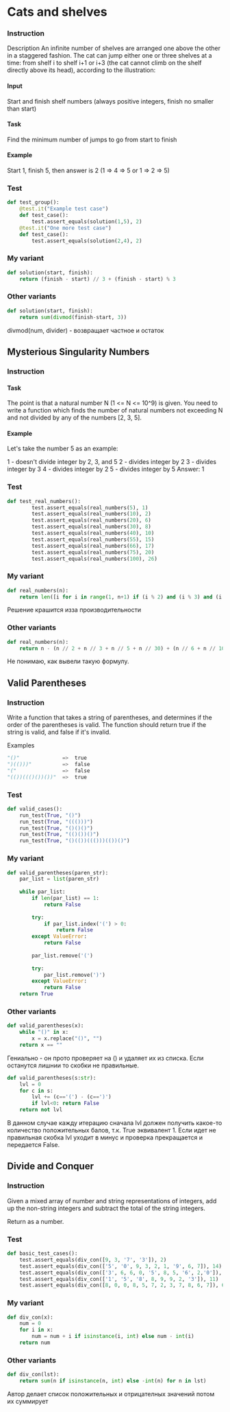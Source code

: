 # Cats and shelves

### Instruction
Description
An infinite number of shelves are arranged one above the other in a staggered fashion.
The cat can jump either one or three shelves at a time: from shelf i to shelf i+1 or i+3 (the cat cannot climb on the shelf directly above its head), according to the illustration:
#### Input
Start and finish shelf numbers (always positive integers, finish no smaller than start)

#### Task
Find the minimum number of jumps to go from start to finish

#### Example
Start 1, finish 5, then answer is 2 (1 => 4 => 5 or 1 => 2 => 5)

### Test
```python
def test_group():
    @test.it("Example test case")
    def test_case():
        test.assert_equals(solution(1,5), 2)
    @test.it("One more test case")
    def test_case():
        test.assert_equals(solution(2,4), 2)
```

### My variant
```python
def solution(start, finish):
    return (finish - start) // 3 + (finish - start) % 3
```

### Other variants
```python
def solution(start, finish):
    return sum(divmod(finish-start, 3))
```
divmod(num, divider) - возвращает частное и остаток

## Mysterious Singularity Numbers

### Instruction
#### Task
The point is that a natural number N (1 <= N <= 10^9) is given. You need to write a function which finds the number of natural numbers not exceeding N and not divided by any of the numbers [2, 3, 5].

#### Example
Let's take the number 5 as an example:

1 - doesn't divide integer by 2, 3, and 5
2 - divides integer by 2
3 - divides integer by 3
4 - divides integer by 2
5 - divides integer by 5
Answer: 1

### Test
```python
def test_real_numbers():
        test.assert_equals(real_numbers(5), 1)
        test.assert_equals(real_numbers(10), 2)
        test.assert_equals(real_numbers(20), 6)
        test.assert_equals(real_numbers(30), 8)
        test.assert_equals(real_numbers(40), 10)
        test.assert_equals(real_numbers(55), 15)
        test.assert_equals(real_numbers(66), 17)
        test.assert_equals(real_numbers(75), 20)
        test.assert_equals(real_numbers(100), 26)
```

### My variant
```python
def real_numbers(n):
    return len([i for i in range(1, n+1) if (i % 2) and (i % 3) and (i % 5)])
```
Решение крашится изза производительности

### Other variants
```python
def real_numbers(n):
    return n - (n // 2 + n // 3 + n // 5 + n // 30) + (n // 6 + n // 10 + n // 15)
```
Не понимаю, как вывели такую формулу. 


## Valid Parentheses

### Instruction
Write a function that takes a string of parentheses, and determines if the order of the parentheses is valid. The function should return true if the string is valid, and false if it's invalid.

Examples
```python
"()"              =>  true
")(()))"          =>  false
"("               =>  false
"(())((()())())"  =>  true
```
### Test
```python
def valid_cases():
    run_test(True, "()")
    run_test(True, "((()))")
    run_test(True, "()()()")
    run_test(True, "(()())()")
    run_test(True, "()(())((()))(())()")
```

### My variant
```python
def valid_parentheses(paren_str):
    par_list = list(paren_str)
    
    while par_list:
        if len(par_list) == 1:
            return False
        
        try:
            if par_list.index('(') > 0:
                return False
        except ValueError:
            return False
        
        par_list.remove('(')
        
        try:
            par_list.remove(')')
        except ValueError:
            return False 
    return True
```

### Other variants
```python
def valid_parentheses(x):
    while "()" in x:
        x = x.replace("()", "")
    return x == ""
```
Гениально - он прото проверяет на () и удаляет их из списка. Если останутся
лишнии то скобки не правильные.

```python
def valid_parentheses(s:str):
    lvl = 0
    for c in s:
        lvl += (c=='(') - (c==')')
        if lvl<0: return False
    return not lvl
```
В данном случае кажду итерацию сначала lvl должен получить какое-то количество
положительных балов, т.к. True эквивалент 1. Если идет не правильная скобка
lvl уходит в минус и проверка прекращается и передается False.

## Divide and Conquer

### Instruction
Given a mixed array of number and string representations of integers, add up the non-string integers and subtract the total of the string integers.

Return as a number.
### Test
```python
def basic_test_cases():
    test.assert_equals(div_con([9, 3, '7', '3']), 2)
    test.assert_equals(div_con(['5', '0', 9, 3, 2, 1, '9', 6, 7]), 14)
    test.assert_equals(div_con(['3', 6, 6, 0, '5', 8, 5, '6', 2,'0']), 13) 
    test.assert_equals(div_con(['1', '5', '8', 8, 9, 9, 2, '3']), 11)
    test.assert_equals(div_con([8, 0, 0, 8, 5, 7, 2, 3, 7, 8, 6, 7]), 61)
```

### My variant
```python
def div_con(x):
    num = 0
    for i in x:
        num = num + i if isinstance(i, int) else num - int(i)
    return num
```

### Other variants
```python
def div_con(lst):
    return sum(n if isinstance(n, int) else -int(n) for n in lst)
```
Автор делает список положительных и отрицателных значений потом их суммирует